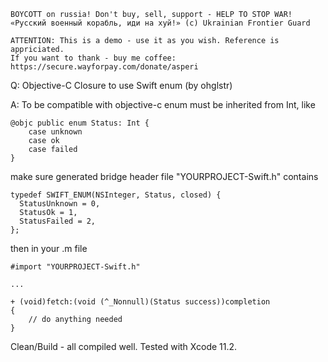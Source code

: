```
BOYCOTT on russia! Don't buy, sell, support - HELP TO STOP WAR!
«Русский военный корабль, иди на хуй!» (c) Ukrainian Frontier Guard

ATTENTION: This is a demo - use it as you wish. Reference is appriciated.
If you want to thank - buy me coffee: https://secure.wayforpay.com/donate/asperi
```

Q: Objective-C Closure to use Swift enum (by ohglstr)

A: To be compatible with objective-c enum must be inherited from Int, like

    @objc public enum Status: Int {
        case unknown
        case ok
        case failed
    }

make sure generated bridge header file "YOURPROJECT-Swift.h" contains

    typedef SWIFT_ENUM(NSInteger, Status, closed) {
      StatusUnknown = 0,
      StatusOk = 1,
      StatusFailed = 2,
    };

then in your .m file

    #import "YOURPROJECT-Swift.h"
    
    ...
    
    + (void)fetch:(void (^_Nonnull)(Status success))completion
    {
        // do anything needed    
    }

Clean/Build - all compiled well. Tested with Xcode 11.2.

